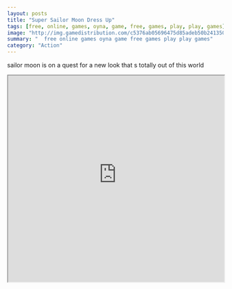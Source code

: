 ```yaml
---
layout: posts
title: "Super Sailor Moon Dress Up"
tags: [free, online, games, oyna, game, free, games, play, play, games]
image: "http://img.gamedistribution.com/c5376ab05696475d85adeb50b2413509.jpg"
summary: "  free online games oyna game free games play play games"
category: "Action"
---
```


sailor moon is on a quest for a new look that s totally out of this world

<iframe width="100%" height="480px;" src="http://flash.gamedistribution.com?game=c5376ab05696475d85adeb50b2413509"></iframe>